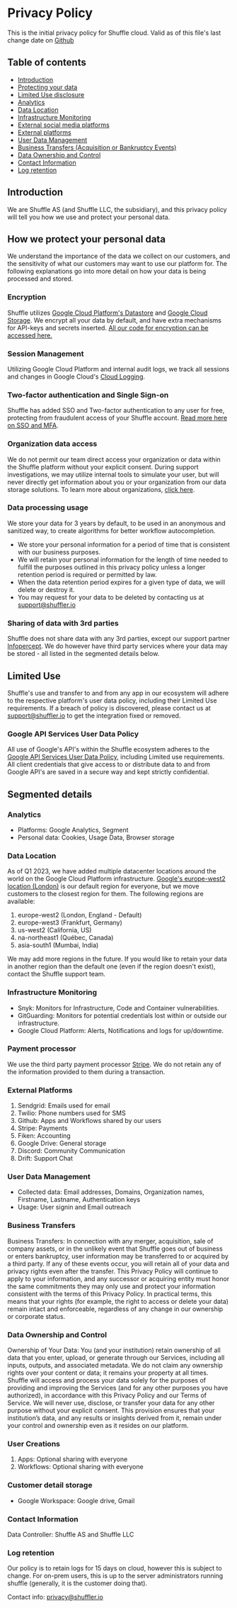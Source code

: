 # Privacy Policy
This is the initial privacy policy for Shuffle cloud. Valid as of this file's last change date on [Github](https://github.com/frikky/shuffle-docs/blob/master/docs/privacy_policy.md)

## Table of contents
* [Introduction](#introduction)
* [Protecting your data](#how_we_protect_your_personal_data)
* [Limited Use disclosure](#limited_use)
* [Analytics](#analytics)
* [Data Location](#data_location)
* [Infrastructure Monitoring](#infrastructure_monitoring)
* [External social media platforms](#external_social_media_platforms)
* [External platforms](#external_platforms)
* [User Data Management](#user_data_management)
* [Business Transfers (Acquisition or Bankruptcy Events)](#Business_Transfers)
* [Data Ownership and Control](#Data_Ownership_and_Control)
* [Contact Information](#contact_information)
* [Log retention](#log_retention)

## Introduction
We are Shuffle AS (and Shuffle LLC, the subsidiary), and this privacy policy will tell you how we use and protect your personal data.

## How we protect your personal data
We understand the importance of the data we collect on our customers, and the sensitivity of what our customers may want to use our platform for. The following explanations go into more detail on how your data is being processed and stored.  

### Encryption
Shuffle utilizes [Google Cloud Platform's Datastore](https://cloud.google.com/datastore/docs/concepts/encryption-at-rest) and [Google Cloud Storage](https://cloud.google.com/storage). We encrypt all your data by default, and have extra mechanisms for API-keys and secrets inserted. [All our code for encryption can be accessed here.](https://github.com/Shuffle/shuffle-shared)

### Session Management
Utilizing Google Cloud Platform and internal audit logs, we track all sessions and changes in Google Cloud's [Cloud Logging](https://cloud.google.com/logging). 

### Two-factor authentication and Single Sign-on
Shuffle has added SSO and Two-factor authentication to any user for free, protecting from fraudulent access of your Shuffle account. [Read more here on SSO and MFA](https://shuffler.io/docs/extensions#single_signon_sso).

### Organization data access
We do not permit our team direct access your organization or data within the Shuffle platform without your explicit consent. During support investigations, we may utilize internal tools to simulate your user, but will never directly get information about you or your organization from our data storage solutions. To learn more about organizations, [click here](https://shuffler.io/docs/organizations). 

### Data processing usage 
We store your data for 3 years by default, to be used in an anonymous and sanitized way, to create algorithms for better workflow autocompletion.

- We store your personal information for a period of time that is consistent with our business purposes.
- We will retain your personal information for the length of time needed to fulfill the purposes outlined in this privacy policy unless a longer retention period is required or permitted by law.
- When the data retention period expires for a given type of data, we will delete or destroy it.
- You may request for your data to be deleted by contacting us at [support@shuffler.io](mailto:support@shuffler.io)

### Sharing of data with 3rd parties
Shuffle does not share data with any 3rd parties, except our support partner [Infopercept](https://infopercept.com/). We do however have third party services where your data may be stored - all listed in the segmented details below.

## Limited Use 
Shuffle's use and transfer to and from any app in our ecosystem will adhere to the respective platform's user data policy, including their Limited Use requirements. If a breach of policy is discovered, please contact us at [support@shuffler.io](mailto:support@shuffler.io) to get the integration fixed or removed.

### Google API Services User Data Policy
All use of Google's API's within the Shuffle ecosystem adheres to the [Google API Services User Data Policy](https://developers.google.com/terms/api-services-user-data-policy#additional_requirements_for_specific_api_scopes), including Limited use requirements. All client credentials that give access to or distribute data to and from Google API's are saved in a secure way and kept strictly confidential.  

## Segmented details 
### Analytics
* Platforms: Google Analytics, Segment
* Personal data: Cookies, Usage Data, Browser storage

### Data Location
As of Q1 2023, we have added multiple datacenter locations around the world on the Google Cloud Platform infrastructure. [Google's europe-west2 location (London)](https://cloud.google.com/compute/docs/regions-zones) is our default region for everyone, but we move customers to the closest region for them. The following regions are available:

1. europe-west2 (London, England - Default)
2. europe-west3 (Frankfurt, Germany)
3. us-west2 (California, US)
4. na-northeast1 (Québec, Canada)
5. asia-south1 (Mumbai, India)

We may add more regions in the future. If you would like to retain your data in another region than the default one (even if the region doesn't exist), contact the Shuffle support team.

### Infrastructure Monitoring
* Snyk: Monitors for Infrastructure, Code and Container vulnerabilities.
* GitGuarding: Monitors for potential credentials lost within or outside our infrastructure.
* Google Cloud Platform: Alerts, Notifications and logs for up/downtime. 

### Payment processor
We use the third party payment processor [Stripe](https://stripe.com/us/privacy). We do not retain any of the information provided to them during a transaction.

### External Platforms 
1. Sendgrid: Emails used for email 
2. Twilio: Phone numbers used for SMS
3. Github: Apps and Workflows shared by our users
4. Stripe: Payments
5. Fiken: Accounting 
6. Google Drive: General storage
7. Discord: Community Communication
8. Drift: Support Chat

### User Data Management
* Collected data: Email addresses, Domains, Organization names, Firstname, Lastname, Authentication keys
* Usage: User signin and Email outreach 

### Business Transfers

Business Transfers: In connection with any merger, acquisition, sale of company assets, or in the unlikely event that Shuffle goes out of business or enters bankruptcy, user information may be transferred to or acquired by a third party. If any of these events occur, you will retain all of your data and privacy rights even after the transfer. This Privacy Policy will continue to apply to your information, and any successor or acquiring entity must honor the same commitments they may only use and protect your information consistent with the terms of this Privacy Policy. In practical terms, this means that your rights (for example, the right to access or delete your data) remain intact and enforceable, regardless of any change in our ownership or corporate status.

### Data Ownership and Control

Ownership of Your Data: You (and your institution) retain ownership of all data that you enter, upload, or generate through our Services, including all inputs, outputs, and associated metadata. We do not claim any ownership rights over your content or data; it remains your property at all times. Shuffle will access and process your data solely for the purposes of providing and improving the Services (and for any other purposes you have authorized), in accordance with this Privacy Policy and our Terms of Service. We will never use, disclose, or transfer your data for any other purpose without your explicit consent. This provision ensures that your institution’s data, and any results or insights derived from it, remain under your control and ownership even as it resides on our platform.


### User Creations 
1. Apps: Optional sharing with everyone
2. Workflows: Optional sharing with everyone

### Customer detail storage
* Google Workspace: Google drive, Gmail

### Contact Information
Data Controller: Shuffle AS and Shuffle LLC

### Log retention
Our policy is to retain logs for 15 days on cloud, however this is subject to change. For on-prem users, this is up to the server administrators running shuffle (generally, it is the customer doing that).

Contact info: [privacy@shuffler.io](mailto:privacy@shuffler.io)

